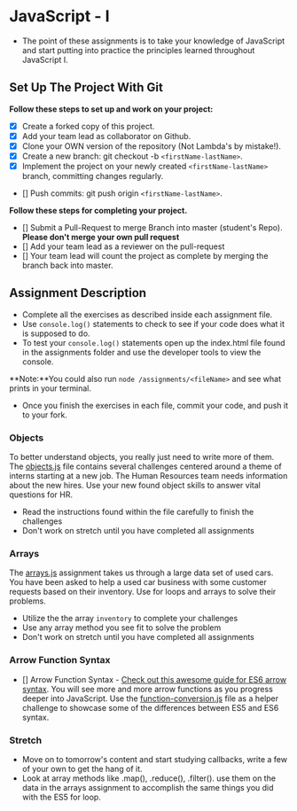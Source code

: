 # JavaScript - I

- The point of these assignments is to take your knowledge of JavaScript and start putting into practice the principles learned throughout JavaScript I.

## Set Up The Project With Git

**Follow these steps to set up and work on your project:**

- [x] Create a forked copy of this project.
- [x] Add your team lead as collaborator on Github.
- [x] Clone your OWN version of the repository (Not Lambda's by mistake!).
- [x] Create a new branch: git checkout -b `<firstName-lastName>`.
- [x] Implement the project on your newly created `<firstName-lastName>` branch, committing changes regularly.
- [] Push commits: git push origin `<firstName-lastName>`.

**Follow these steps for completing your project.**

- [] Submit a Pull-Request to merge <firstName-lastName> Branch into master (student's Repo). **Please don't merge your own pull request**
- [] Add your team lead as a reviewer on the pull-request
- [] Your team lead will count the project as complete by merging the branch back into master.

## Assignment Description

- Complete all the exercises as described inside each assignment file.
- Use `console.log()` statements to check to see if your code does what it is supposed to do.
- To test your `console.log()` statements open up the index.html file found in the assignments folder and use the developer tools to view the console.

**Note:**You could also run `node /assignments/<fileName>` and see what prints in your terminal.

- Once you finish the exercises in each file, commit your code, and push it to your fork.

### Objects

To better understand objects, you really just need to write more of them. The [objects.js](assignments/objects.js) file contains several challenges centered around a theme of interns starting at a new job. The Human Resources team needs information about the new hires. Use your new found object skills to answer vital questions for HR.

- Read the instructions found within the file carefully to finish the challenges
- Don't work on stretch until you have completed all assignments

### Arrays

The [arrays.js](assignments/arrays.js) assignment takes us through a large data set of used cars. You have been asked to help a used car business with some customer requests based on their inventory. Use for loops and arrays to solve their problems.

- Utilize the the array `inventory` to complete your challenges
- Use any array method you see fit to solve the problem
- Don't work on stretch until you have completed all assignments

### Arrow Function Syntax

- [] Arrow Function Syntax - [Check out this awesome guide for ES6 arrow syntax](https://medium.freecodecamp.org/when-and-why-you-should-use-es6-arrow-functions-and-when-you-shouldnt-3d851d7f0b26). You will see more and more arrow functions as you progress deeper into JavaScript. Use the [function-conversion.js](assignments/function-conversion.js) file as a helper challenge to showcase some of the differences between ES5 and ES6 syntax.

### Stretch

- Move on to tomorrow's content and start studying callbacks, write a few of your own to get the hang of it.
- Look at array methods like .map(), .reduce(), .filter(). use them on the data in the arrays assignment to accomplish the same things you did with the ES5 for loop.
